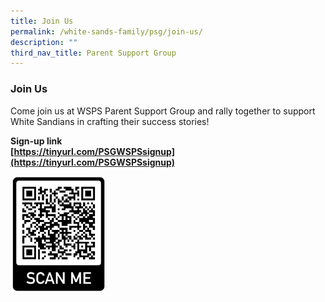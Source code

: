 ```yaml
---
title: Join Us
permalink: /white-sands-family/psg/join-us/
description: ""
third_nav_title: Parent Support Group
---
```

### **Join Us**
Come join us at WSPS Parent Support Group and rally together to support White Sandians in crafting their success stories!

**Sign-up link**<br>
**[https://tinyurl.com/PSGWSPSsignup](https://tinyurl.com/PSGWSPSsignup)**

<img src="/images/Picture6.png" style="width:30%" align=left>